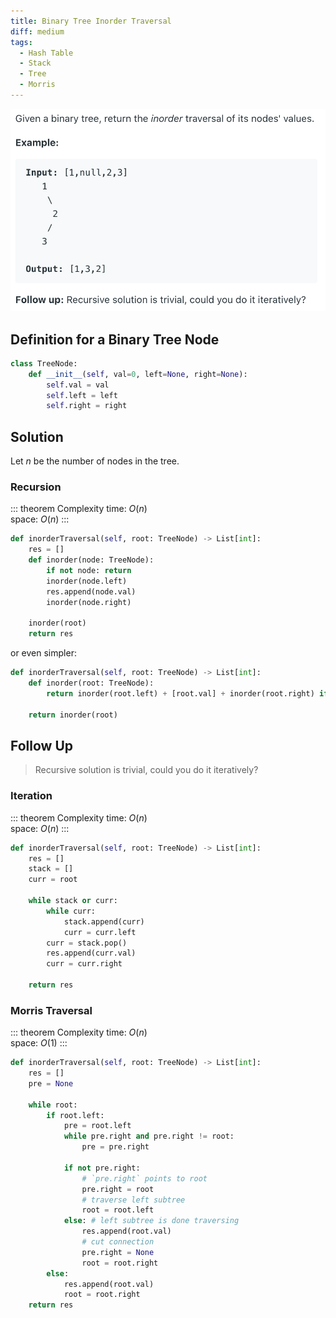 ```yaml
---
title: Binary Tree Inorder Traversal
diff: medium
tags:
  - Hash Table
  - Stack
  - Tree
  - Morris
---
```


<img class="medium-zoom" src="/algo/binary-tree-inorder-traversal.png" alt="https://leetcode.com/problems/binary-tree-inorder-traversal">

## Definition for a Binary Tree Node

```py
class TreeNode:
    def __init__(self, val=0, left=None, right=None):
        self.val = val
        self.left = left
        self.right = right
```

## Solution

Let $n$ be the number of nodes in the tree.

### Recursion

::: theorem Complexity
time: $O(n)$  
space: $O(n)$
:::

```py
def inorderTraversal(self, root: TreeNode) -> List[int]:
    res = []
    def inorder(node: TreeNode):
        if not node: return
        inorder(node.left)
        res.append(node.val)
        inorder(node.right)

    inorder(root)
    return res
```

or even simpler:

```py
def inorderTraversal(self, root: TreeNode) -> List[int]:
    def inorder(root: TreeNode):
        return inorder(root.left) + [root.val] + inorder(root.right) if root else []

    return inorder(root)
```

## Follow Up

> Recursive solution is trivial, could you do it iteratively?

### Iteration

::: theorem Complexity
time: $O(n)$  
space: $O(n)$
:::

```py
def inorderTraversal(self, root: TreeNode) -> List[int]:
    res = []
    stack = []
    curr = root

    while stack or curr:
        while curr:
            stack.append(curr)
            curr = curr.left
        curr = stack.pop()
        res.append(curr.val)
        curr = curr.right

    return res
```

### Morris Traversal

::: theorem Complexity
time: $O(n)$  
space: $O(1)$
:::

```py
def inorderTraversal(self, root: TreeNode) -> List[int]:
    res = []
    pre = None

    while root:
        if root.left:
            pre = root.left
            while pre.right and pre.right != root:
                pre = pre.right

            if not pre.right:
                # `pre.right` points to root
                pre.right = root
                # traverse left subtree
                root = root.left
            else: # left subtree is done traversing
                res.append(root.val)
                # cut connection
                pre.right = None
                root = root.right
        else:
            res.append(root.val)
            root = root.right
    return res
```
